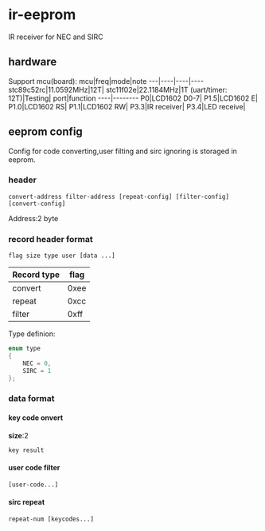 # ir-eeprom
IR receiver for NEC and SIRC
## hardware
Support mcu(board):
mcu|freq|mode|note
---|----|----|----
stc89c52rc|11.0592MHz|12T|
stc11f02e|22.1184MHz|1T (uart/timer: 12T)|Testing|
port|function
----|--------
P0|LCD1602 D0-7|
P1.5|LCD1602 E|
P1.0|LCD1602 RS|
P1.1|LCD1602 RW|
P3.3|IR receiver|
P3.4|LED receive|
## eeprom config
Config for code converting,user filting and sirc ignoring is storaged in eeprom.
### header
```
convert-address filter-address [repeat-config] [filter-config] [convert-config]
```
Address:2 byte
### record header format
```
flag size type user [data ...]
```
Record type|flag
-----------|----
convert|0xee|
repeat|0xcc|
filter|0xff|
Type definion:
```c
enum type
{
    NEC = 0,
    SIRC = 1
};
```
### data format
#### key code onvert
**size**:2
```
key result
```
#### user code filter
```
[user-code...]
```
#### sirc repeat
```
repeat-num [keycodes...]
```